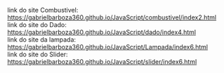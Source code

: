 link do site Combustivel: https://gabrielbarboza360.github.io/JavaScript/combustivel/index2.html <br>
link do site do Dado: https://gabrielbarboza360.github.io/JavaScript/dado/index4.html <br>
link do site da lampada: https://gabrielbarboza360.github.io/JavaScript/Lampada/index6.html <br>
link do site do Slider: https://gabrielbarboza360.github.io/JavaScript/slider/index6.html
